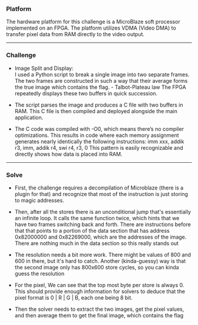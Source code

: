 ### Platform

The hardware platform for this challenge is a MicroBlaze soft processor implemented on an FPGA. The platform utilizes VDMA (Video DMA) to transfer pixel data from RAM directly to the video output.

---

### Challenge

- Image Split and Display:  
  I used a Python script to break a single image into two separate frames. The two frames are constructed in such a way that their average forms the true image which contains the flag. - Talbot-Plateau law
  The FPGA repeatedly displays these two buffers in quick succession.

- The script parses the image and produces a C file with two buffers in RAM. This C file is then compiled and deployed alongside the main application.

- The C code was compiled with -O0, which means there’s no compiler optimizations. This results in code where each memory assignment generates nearly identically the following instructions: imm xxx, addik r3, imm, addik r4, swi r4, r3, 0
This pattern is easily recognizable and directly shows how data is placed into RAM.

---

### Solve

- First, the challenge requires a decompilation of Microblaze (there is a plugin for that) and recognize that most of the instruction is just storing to magic addresses.

- Then, after all the stores there is an unconditional jump that's essentially an infinite loop. It calls the same function twice, which hints that we have two frames switching back and forth. There are instructions before that that points to a portion of the data section that has address 0x82000000 and 0x82269000, which are the addresses of the image. There are nothing much in the data section so this really stands out

- The resolution needs a bit more work. There might be values of 800 and 600 in there, but it's hard to catch. Another (kinda-guessy) way is that the second image only has 800x600 store cycles, so you can kinda guess the resolution

- For the pixel, We can see that the top most byte per store is always 0. This should provide enough information for solvers to deduce that the pixel format is 0 | R | G | B, each one being 8 bit.

- Then the solver needs to extract the two images, get the pixel values, and then average them to get the final image, which contains the flag
